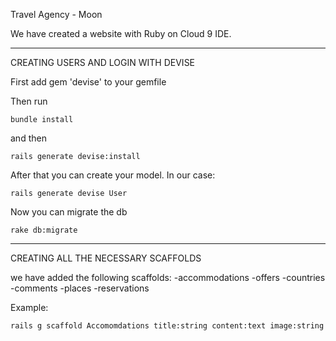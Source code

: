 Travel Agency - Moon

We have created a website with Ruby on Cloud 9 IDE.
__________________________________
CREATING USERS AND LOGIN WITH DEVISE

First add gem 'devise' to your gemfile

Then run

```
bundle install
```
and then

```
rails generate devise:install
```

After that you can create your model. In our case:

```
rails generate devise User
```

Now you can migrate the db

```
rake db:migrate
```

______________________________
CREATING ALL THE NECESSARY SCAFFOLDS

we have added the following scaffolds:
 -accommodations
 -offers
 -countries
 -comments
 -places
 -reservations
 
 Example:
 
 ```
 rails g scaffold Accomomdations title:string content:text image:string
 ```
